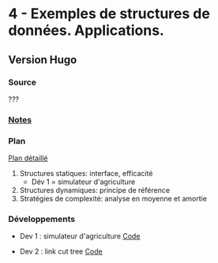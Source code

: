 # 4 - Exemples de structures de données. Applications. #

## Version Hugo ##

### Source ###

???

### [Notes](notes.md) ###

### Plan ###

[Plan détaillé](Plan.pdf)

1. Structures statiques: interface, efficacité
   * Dév 1 = simulateur d'agriculture
2. Structures dynamiques: principe de référence
3. Stratégies de complexité: analyse en moyenne et amortie

### Développements ###

- Dev 1 : simulateur d'agriculture
  [Code](rectSum.py)

- Dev 2 : link cut tree
  [Code](linkCutTree.cpp)
